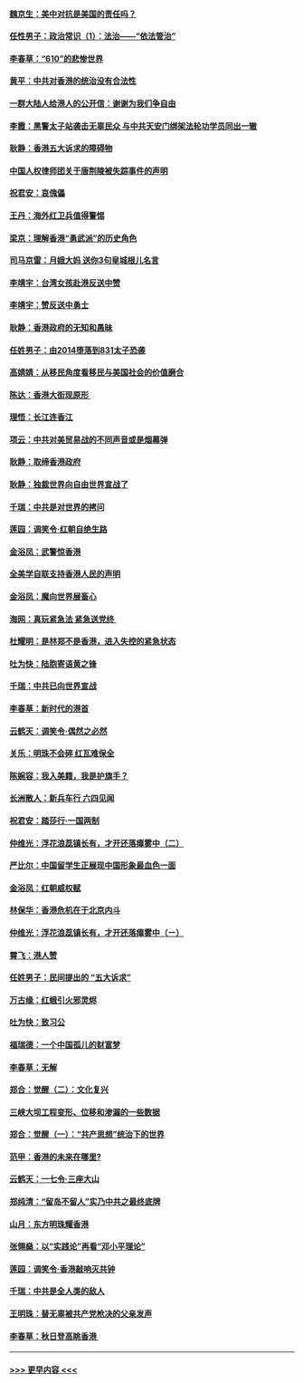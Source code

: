 #### [魏京生：美中对抗是美国的责任吗？](../pages/nsc993/n11500723.md?t=09051600) 
#### [任性男子：政治常识（1）：法治——“依法管治”](../pages/nsc993/n11500791.md?t=09051600) 
#### [李春草：“610”的悲惨世界](../pages/nsc993/n11501141.md?t=09051600) 
#### [黄平：中共对香港的统治没有合法性](../pages/nsc993/n11499473.md?t=09051600) 
#### [一群大陆人给港人的公开信：谢谢为我们争自由](../pages/nsc993/n11500402.md?t=09051600) 
#### [李霞：黑警太子站袭击无辜民众 与中共天安门绑架法轮功学员同出一辙](../pages/nsc993/n11499805.md?t=09051600) 
#### [耿静：香港五大诉求的障碍物](../pages/nsc993/n11497578.md?t=09051600) 
#### [中国人权律师团关于唐荆陵被失踪事件的声明](../pages/nsc993/n11500014.md?t=09051600) 
#### [祝君安：哀傀儡](../pages/nsc993/n11499776.md?t=09051600) 
#### [王丹：海外红卫兵值得警惕](../pages/nsc993/n11498138.md?t=09051600) 
#### [梁京：理解香港“勇武派”的历史角色](../pages/nsc993/n11498006.md?t=09051600) 
#### [司马京雷：月娥大妈  送你3句皇城根儿名言](../pages/nsc993/n11497885.md?t=09051600) 
#### [李靖宇：台湾女孩赴港反送中赞](../pages/nsc993/n11497721.md?t=09051600) 
#### [李靖宇：赞反送中勇士](../pages/nsc993/n11497452.md?t=09051600) 
#### [耿静：香港政府的无知和愚昧](../pages/nsc993/n11494238.md?t=09051600) 
#### [任姓男子：由2014堕落到831太子恐袭](../pages/nsc993/n11496683.md?t=09051600) 
#### [高婧婧：从移民角度看移民与美国社会的价值磨合](../pages/nsc993/n11495757.md?t=09051600) 
#### [陈达：香港大街现原形 ](../pages/nsc993/n11495441.md?t=09051600) 
#### [理悟：长江连香江](../pages/nsc993/n11495377.md?t=09051600) 
#### [项云：中共对美贸易战的不同声音或是烟幕弹](../pages/nsc993/n11494929.md?t=09051600) 
#### [耿静：取缔香港政府](../pages/nsc993/n11494218.md?t=09051600) 
#### [耿静：独裁世界向自由世界宣战了](../pages/nsc993/n11494190.md?t=09051600) 
#### [千瑞：中共是对世界的拷问](../pages/nsc993/n11493021.md?t=09051600) 
#### [莲园：调笑令‧红朝自绝生路](../pages/nsc993/n11493011.md?t=09051600) 
#### [金浴凤：武警惊香港](../pages/nsc993/n11492994.md?t=09051600) 
#### [全美学自联支持香港人民的声明](../pages/nsc993/n11492630.md?t=09051600) 
#### [金浴凤：魔向世界展畜心](../pages/nsc993/n11492599.md?t=09051600) 
#### [海网：真玩紧急法 紧急送党终 ](../pages/nsc993/n11492535.md?t=09051600) 
#### [杜耀明：是林郑不是香港，进入失控的紧急状态](../pages/nsc993/n11491420.md?t=09051600) 
#### [吐为快：陆胞寄语黄之锋](../pages/nsc993/n11491117.md?t=09051600) 
#### [千瑞：中共已向世界宣战](../pages/nsc993/n11490123.md?t=09051600) 
#### [李春草：新时代的港首](../pages/nsc993/n11489864.md?t=09051600) 
#### [云鹤天：调笑令·偶然之必然](../pages/nsc993/n11489701.md?t=09051600) 
#### [关乐：明珠不会碎 红瓦难保全](../pages/nsc993/n11489647.md?t=09051600) 
#### [陈婉容：我入美籍，我是护旗手？](../pages/nsc993/n11487908.md?t=09051600) 
#### [长洲散人：新兵车行 六四见闻](../pages/nsc993/n11487729.md?t=09051600) 
#### [祝君安：踏莎行‧一国两制](../pages/nsc993/n11487699.md?t=09051600) 
#### [仲维光：浮花浪蕊镇长有，才开还落瘴雾中（二）](../pages/nsc993/n11483286.md?t=09051600) 
#### [严比尔：中国留学生正展现中国形象最血色一面](../pages/nsc993/n11485145.md?t=09051600) 
#### [金浴凤：红朝威权赋](../pages/nsc993/n11485191.md?t=09051600) 
#### [林保华：香港危机在于北京内斗](../pages/nsc993/n11484593.md?t=09051600) 
#### [仲维光：浮花浪蕊镇长有，才开还落瘴雾中（ㄧ）](../pages/nsc993/n11483259.md?t=09051600) 
#### [霄飞：港人赞](../pages/nsc993/n11482957.md?t=09051600) 
#### [任姓男子：民间提出的 “五大诉求”](../pages/nsc993/n11482897.md?t=09051600) 
#### [万古缘：红蛾引火邪灵烬](../pages/nsc993/n11482886.md?t=09051600) 
#### [吐为快：致习公](../pages/nsc993/n11482867.md?t=09051600) 
#### [福瑞德：一个中国孤儿的财富梦](../pages/nsc993/n11482817.md?t=09051600) 
#### [李春草：无解](../pages/nsc993/n11482791.md?t=09051600) 
#### [郑合：觉醒（二）：文化复兴](../pages/nsc993/n11478025.md?t=09051600) 
#### [三峡大坝工程变形、位移和渗漏的一些数据](../pages/nsc993/n11478232.md?t=09051600) 
#### [郑合：觉醒（一）：“共产思想”统治下的世界](../pages/nsc993/n11477663.md?t=09051600) 
#### [范甲：香港的未来在哪里?](../pages/nsc993/n11477249.md?t=09051600) 
#### [云鹤天：一七令·三座大山](../pages/nsc993/n11477192.md?t=09051600) 
#### [郑纯清：“留岛不留人”实乃中共之最终底牌](../pages/nsc993/n11476160.md?t=09051600) 
#### [山月：东方明珠耀香港](../pages/nsc993/n11476077.md?t=09051600) 
#### [张翎燊：以“实践论”再看“邓小平理论”](../pages/nsc993/n11475733.md?t=09051600) 
#### [莲园：调笑令‧香港敲响灭共钟](../pages/nsc993/n11475723.md?t=09051600) 
#### [千瑞：中共是全人类的敌人](../pages/nsc993/n11475329.md?t=09051600) 
#### [王明珠：替无辜被共产党枪决的父亲发声](../pages/nsc993/n11474570.md?t=09051600) 
#### [李春草：秋日登高眺香港 ](../pages/nsc993/n11474491.md?t=09051600) 

----
#### [ >>> 更早内容 <<< ](../indexes/nsc993-earlier.md)

